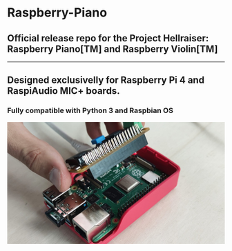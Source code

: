 # Raspberry-Piano
## Official release repo for the Project Hellraiser: Raspberry Piano[TM] and Raspberry Violin[TM]

***

## Designed exclusivelly for Raspberry Pi 4 and RaspiAudio MIC+ boards.
### Fully compatible with Python 3 and Raspbian OS

![Raspberry Piano](https://github.com/asigalov61/Raspberry-Piano/raw/main/Screenshots/Raspberry-Piano.jpg?raw=true)


